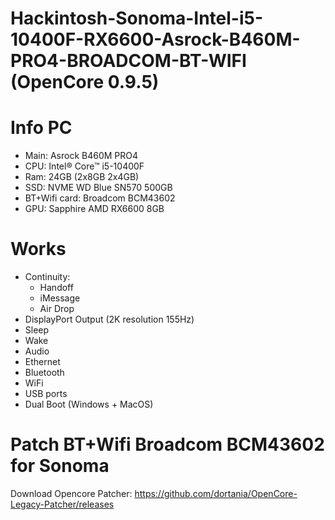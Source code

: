 
# Hackintosh-Sonoma-Intel-i5-10400F-RX6600-Asrock-B460M-PRO4-BROADCOM-BT-WIFI (OpenCore 0.9.5)

# Info PC

- Main: Asrock B460M PRO4
- CPU: Intel® Core™ i5-10400F
- Ram: 24GB (2x8GB 2x4GB)
- SSD: NVME WD Blue SN570 500GB
- BT+Wifi card: Broadcom BCM43602 
- GPU: Sapphire AMD RX6600 8GB

# Works
- Continuity:
    - Handoff
    - iMessage
    - Air Drop
- DisplayPort Output (2K resolution 155Hz)
- Sleep
- Wake
- Audio 
- Ethernet
- Bluetooth
- WiFi
- USB ports 
- Dual Boot (Windows + MacOS) 

# Patch BT+Wifi Broadcom BCM43602 for Sonoma
Download Opencore Patcher: https://github.com/dortania/OpenCore-Legacy-Patcher/releases
